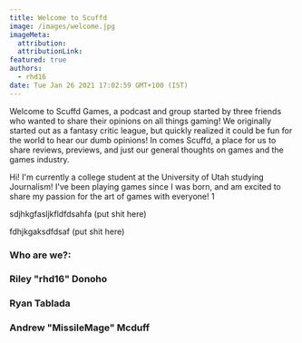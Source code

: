 ```yaml
---
title: Welcome to Scuffd
image: /images/welcome.jpg
imageMeta:
  attribution:
  attributionLink:
featured: true
authors:
  - rhd16
date: Tue Jan 26 2021 17:02:59 GMT+100 (IST)
---
```


Welcome to Scuffd Games, a podcast and group started by three friends who wanted to share their opinions on all things gaming! 
We originally started out as a fantasy critic league, but quickly realized it could be fun for the world to hear our dumb opinions!
In comes Scuffd, a place for us to share reviews, previews, and just our general thoughts on games and the games industry.




Hi! I'm currently a college student at the University of Utah studying Journalism! I've been playing games since I was born,
and am excited to share my passion for the art of games with everyone!  1

 sdjhkgfasljkfldfdsahfa (put shit here)


fdhjkgaksdfdsaf (put shit here)

### Who are we?:

### Riley "rhd16" Donoho

 ### Ryan Tablada 

### Andrew "MissileMage" Mcduff
